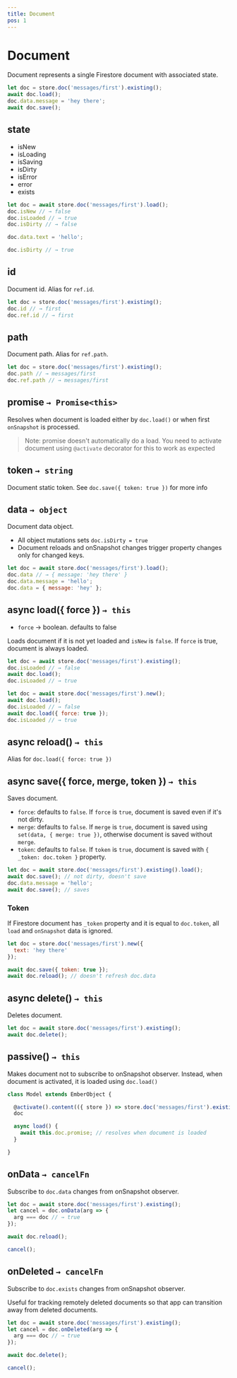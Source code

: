 ```yaml
---
title: Document
pos: 1
---
```


# Document

Document represents a single Firestore document with associated state.

``` javascript
let doc = store.doc('messages/first').existing();
await doc.load();
doc.data.message = 'hey there';
await doc.save();
```

## state

* isNew
* isLoading
* isSaving
* isDirty
* isError
* error
* exists

``` javascript
let doc = await store.doc('messages/first').load();
doc.isNew // → false
doc.isLoaded // → true
doc.isDirty // → false

doc.data.text = 'hello';

doc.isDirty // → true
```

## id

Document id. Alias for `ref.id`.

``` javascript
let doc = store.doc('messages/first').existing();
doc.id // → first
doc.ref.id // → first
```

## path

Document path. Alias for `ref.path`.

``` javascript
let doc = store.doc('messages/first').existing();
doc.path // → messages/first
doc.ref.path // → messages/first
```

## promise `→ Promise<this>`

Resolves when document is loaded either by `doc.load()` or when first `onSnapshot` is processed.

> Note: promise doesn't automatically do a load. You need to activate document using `@activate` decorator for this to work as expected

## token `→ string`

Document static token. See `doc.save({ token: true })` for more info

## data `→ object`

Document data object.

* All object mutations sets `doc.isDirty = true`
* Document reloads and onSnapshot changes trigger property changes only for changed keys.

``` javascript
let doc = await store.doc('messages/first').load();
doc.data // → { message: 'hey there' }
doc.data.message = 'hello';
doc.data = { message: 'hey' };
```

## async load({ force }) `→ this`

* `force` → boolean. defaults to false

Loads document if it is not yet loaded and `isNew` is `false`. If `force` is true, document is always loaded.

``` javascript
let doc = await store.doc('messages/first').existing();
doc.isLoaded // → false
await doc.load();
doc.isLoaded // → true
```

``` javascript
let doc = await store.doc('messages/first').new();
await doc.load();
doc.isLoaded // → false
await doc.load({ force: true });
doc.isLoaded // → true
```

## async reload() `→ this`

Alias for `doc.load({ force: true })`

## async save({ force, merge, token }) `→ this`

Saves document.

* `force`: defaults to `false`. If `force` is `true`, document is saved even if it's not dirty.
* `merge`: defaults to `false`. If `merge` is `true`, document is saved using `set(data, { merge: true })`, otherwise document is saved without `merge`.
* `token`: defaults to `false`. If `token` is `true`, document is saved with `{ _token: doc.token }` property.

``` javascript
let doc = await store.doc('messages/first').existing().load();
await doc.save(); // not dirty, doesn't save
doc.data.message = 'hello';
await doc.save(); // saves
```

### Token

If Firestore document has `_token` property and it is equal to `doc.token`, all `load` and `onSnapshot` data is ignored.

``` javascript
let doc = store.doc('messages/first').new({
  text: 'hey there'
});

await doc.save({ token: true });
await doc.reload(); // doesn't refresh doc.data
```

## async delete() `→ this`

Deletes document.

``` javascript
let doc = await store.doc('messages/first').existing();
await doc.delete();
```

## passive() `→ this`

Makes document not to subscribe to onSnapshot observer. Instead, when document is activated, it is loaded using `doc.load()`

``` javascript
class Model extends EmberObject {

  @activate().content(({ store }) => store.doc('messages/first').existing().passive())
  doc

  async load() {
    await this.doc.promise; // resolves when document is loaded
  }

}
```

## onData `→ cancelFn`

Subscribe to `doc.data` changes from onSnapshot observer.

``` javascript
let doc = await store.doc('messages/first').existing();
let cancel = doc.onData(arg => {
  arg === doc // → true
});

await doc.reload();

cancel();
```

## onDeleted `→ cancelFn`

Subscribe to `doc.exists` changes from onSnapshot observer.

Useful for tracking remotely deleted documents so that app can transition away from deleted documents.

``` javascript
let doc = await store.doc('messages/first').existing();
let cancel = doc.onDeleted(arg => {
  arg === doc // → true
});

await doc.delete();

cancel();
```
